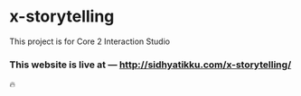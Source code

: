 # x-storytelling
 This project is for Core 2 Interaction Studio
 
 
 ### This website is live at — http://sidhyatikku.com/x-storytelling/
 :fire:
